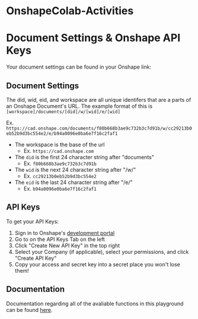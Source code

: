 # OnshapeColab-Activities

# Document Settings & Onshape API Keys
Your document settings can be found in your Onshape link:

## Document Settings
The did, wid, eid, and workspace are all unique identifers that are a parts of an Onshape Document's URL.
The example format of this is ```[workspace]/documents/[did]/w/[wid]/e/[wid]```

Ex. `https://cad.onshape.com/documents/f80b668b3ae9c732b3c7d91b/w/cc29213b0eb52b9d3bc554e2/e/b94a0096e0ba6e7f16c2faf1`
- The workspace is the base of the url
  - Ex. `https://cad.onshape.com`
- The `did` is the first 24 character string after "documents"
  - Ex. `f80b668b3ae9c732b3c7d91b`
- The `wid` is the next 24 character string after "/w/"
  - Ex. `cc29213b0eb52b9d3bc554e2`
- The `eid` is the last 24 character string after "/e/"
  - Ex. `b94a0096e0ba6e7f16c2faf1`

## API Keys
To get your API Keys:
1. Sign in to Onshape's [development portal](https://dev-portal.onshape.com/signin)
2. Go to on the API Keys Tab on the left
3. Click "Create New API Key" in the top right
4. Select your Company (if applicable), select your permissions, and click "Create API Key"
5. Copy your access and secret key into a secret place you won't lose them!

## Documentation
Documentation regarding all of the avaliable functions in this playground can be found [here](https://github.com/imnotartsy/OnshapeColab/blob/master/README.md).
